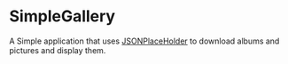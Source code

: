 # SimpleGallery

A Simple application that uses [JSONPlaceHolder](https://jsonplaceholder.typicode.com/) to download albums and pictures and display them.
